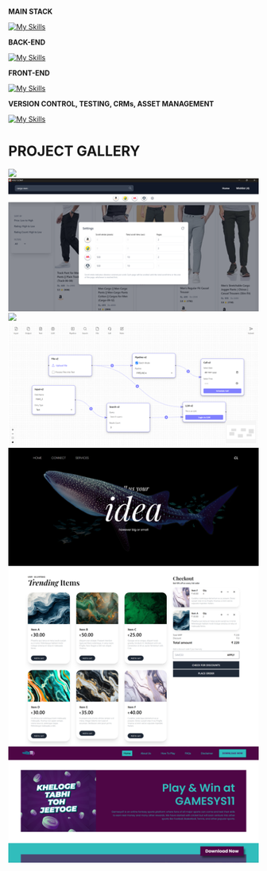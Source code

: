 **MAIN STACK**

[![My Skills](https://skillicons.dev/icons?i=js,ts)](https://www.linkedin.com/in/subham99saha/)

**BACK-END**

[![My Skills](https://skillicons.dev/icons?i=nodejs,express,electron,mongodb,mysql)](https://www.linkedin.com/in/subham99saha/)

**FRONT-END**

[![My Skills](https://skillicons.dev/icons?i=react,redux,html,css,tailwind,bootstrap)](https://www.linkedin.com/in/subham99saha/)

**VERSION CONTROL, TESTING, CRMs, ASSET MANAGEMENT**

[![My Skills](https://skillicons.dev/icons?i=git,github,jest,wordpress,ps,pr)](https://www.linkedin.com/in/subham99saha/)

# PROJECT GALLERY
![](https://camo.githubusercontent.com/ed16c45a0e8f98d8810c48e64900f046496701294c8ddb6e371a884d9bf711e6/68747470733a2f2f692e696d67686970706f2e636f6d2f66696c65732f6a72313439376763452e706e67)
![](https://raw.githubusercontent.com/subham99saha/holy-scrap-app/refs/heads/main/snaps/Screenshot%202024-12-01%20181822.png)
![](https://raw.githubusercontent.com/subham99saha/shipment-management-dashboard/refs/heads/main/snaps/2022-05-24.png)
![](https://raw.githubusercontent.com/subham99saha/reactflow-vectorshift-demo/refs/heads/main/snaps/localhost_3000_%20(3).png)
![](https://raw.githubusercontent.com/subham99saha/content-marketing-agency-website/refs/heads/main/snaps/contentladder.in_.png)
![](https://github.com/subham99saha/uniblox-assignment/blob/main/snaps/1.png?raw=true)
![](https://github.com/subham99saha/online-fantasy-cricket-website/raw/main/snaps/gamesys11.com_.png)

<!-- # GALLERY
<div style="display: grid; grid-template-columns: repeat(3, 1fr);">

<div style="overflow: hidden; height: 150px; border: 2px solid green; grid-column: 1; grid-row: 1;">
  <img src="https://camo.githubusercontent.com/ed16c45a0e8f98d8810c48e64900f046496701294c8ddb6e371a884d9bf711e6/68747470733a2f2f692e696d67686970706f2e636f6d2f66696c65732f6a72313439376763452e706e67" alt="Image 1" style="width: 100%; height: auto; object-fit: cover;">
</div>

<div style="overflow: hidden; height: 150px; border: 2px solid green; grid-column: 2; grid-row: 1;">
  <img src="https://raw.githubusercontent.com/subham99saha/shipment-management-dashboard/refs/heads/main/snaps/2022-05-24.png" alt="Image 2" style="width: 100%; height: auto; object-fit: cover;">
</div>

<div style="overflow: hidden; height: 150px; border: 2px solid green; grid-column: 3; grid-row: 1;">
  <img src="https://raw.githubusercontent.com/subham99saha/holy-scrap-app/refs/heads/main/snaps/Screenshot%202024-12-01%20181822.png" alt="Image 3" style="width: 100%; height: auto; object-fit: cover;">
</div>

<div style="overflow: hidden; height: 150px; border: 2px solid green; grid-column: 1; grid-row: 2;">
  <img src="https://raw.githubusercontent.com/subham99saha/reactflow-vectorshift-demo/refs/heads/main/snaps/localhost_3000_%20(3).png" alt="Image 4" style="width: 100%; height: auto; object-fit: cover;">
</div>

<div style="overflow: hidden; height: 150px; border: 2px solid green; grid-column: 2; grid-row: 2;">
  <img src="https://raw.githubusercontent.com/subham99saha/content-marketing-agency-website/refs/heads/main/snaps/contentladder.in_.png" alt="Image 5" style="width: 100%; height: auto; object-fit: cover;">
</div>

<div style="overflow: hidden; height: 150px; border: 2px solid green; grid-column: 3; grid-row: 2;">
  <img src="https://github.com/subham99saha/online-fantasy-cricket-website/raw/main/snaps/gamesys11.com_.png" alt="Image 6" style="width: 100%; height: auto; object-fit: cover;">
</div>

</div> -->

<!--
**subham99saha/subham99saha** is a ✨ _special_ ✨ repository because its `README.md` (this file) appears on your GitHub profile.

Here are some ideas to get you started:

- 🔭 I’m currently working on ...
- 🌱 I’m currently learning ...
- 👯 I’m looking to collaborate on ...
- 🤔 I’m looking for help with ...
- 💬 Ask me about ...
- 📫 How to reach me: ...
- 😄 Pronouns: ...
- ⚡ Fun fact: ...
-->

